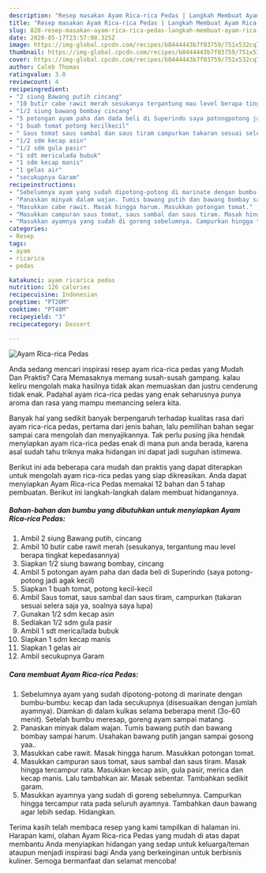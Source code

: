 ```yaml
---
description: "Resep masakan Ayam Rica-rica Pedas | Langkah Membuat Ayam Rica-rica Pedas Yang Paling Enak"
title: "Resep masakan Ayam Rica-rica Pedas | Langkah Membuat Ayam Rica-rica Pedas Yang Paling Enak"
slug: 828-resep-masakan-ayam-rica-rica-pedas-langkah-membuat-ayam-rica-rica-pedas-yang-paling-enak
date: 2020-05-17T23:57:08.325Z
image: https://img-global.cpcdn.com/recipes/b8444443b7f03759/751x532cq70/ayam-rica-rica-pedas-foto-resep-utama.jpg
thumbnail: https://img-global.cpcdn.com/recipes/b8444443b7f03759/751x532cq70/ayam-rica-rica-pedas-foto-resep-utama.jpg
cover: https://img-global.cpcdn.com/recipes/b8444443b7f03759/751x532cq70/ayam-rica-rica-pedas-foto-resep-utama.jpg
author: Caleb Thomas
ratingvalue: 3.8
reviewcount: 4
recipeingredient:
- "2 siung Bawang putih cincang"
- "10 butir cabe rawit merah sesukanya tergantung mau level berapa tingkat kepedasannya"
- "1/2 siung bawang bombay cincang"
- "5 potongan ayam paha dan dada beli di Superindo saya potongpotong jadi agak kecil"
- "1 buah tomat potong kecilkecil"
- " Saus tomat saus sambal dan saus tiram campurkan takaran sesuai selera saja ya soalnya saya lupa"
- "1/2 sdm kecap asin"
- "1/2 sdm gula pasir"
- "1 sdt mericalada bubuk"
- "1 sdm kecap manis"
- "1 gelas air"
- "secukupnya Garam"
recipeinstructions:
- "Sebelumnya ayam yang sudah dipotong-potong di marinate dengan bumbu-bumbu: kecap dan lada secukupnya (disesuaikan dengan jumlah ayamnya). Diamkan di dalam kulkas selama beberapa menit (3o-60 menit). Setelah bumbu meresap, goreng ayam sampai matang."
- "Panaskan minyak dalam wajan. Tumis bawang putih dan bawang bombay sampai harum. Usahakan bawang putih jangan sampai gosong yaa.."
- "Masukkan cabe rawit. Masak hingga harum. Masukkan potongan tomat."
- "Masukkan campuran saus tomat, saus sambal dan saus tiram. Masak hingga tercampur rata. Masukkan kecap asin, gula pasir, merica dan kecap manis. Lalu tambahkan air. Masak sebentar. Tambahkan sedikit garam."
- "Masukkan ayamnya yang sudah di goreng sebelumnya. Campurkan hingga tercampur rata pada seluruh ayamnya. Tambahkan daun bawang agar lebih sedap. Hidangkan."
categories:
- Resep
tags:
- ayam
- ricarica
- pedas

katakunci: ayam ricarica pedas 
nutrition: 126 calories
recipecuisine: Indonesian
preptime: "PT20M"
cooktime: "PT48M"
recipeyield: "3"
recipecategory: Dessert

---
```



![Ayam Rica-rica Pedas](https://img-global.cpcdn.com/recipes/b8444443b7f03759/751x532cq70/ayam-rica-rica-pedas-foto-resep-utama.jpg)

Anda sedang mencari inspirasi resep ayam rica-rica pedas yang Mudah Dan Praktis? Cara Memasaknya memang susah-susah gampang. kalau keliru mengolah maka hasilnya tidak akan memuaskan dan justru cenderung tidak enak. Padahal ayam rica-rica pedas yang enak seharusnya punya aroma dan rasa yang mampu memancing selera kita.



Banyak hal yang sedikit banyak berpengaruh terhadap kualitas rasa dari ayam rica-rica pedas, pertama dari jenis bahan, lalu pemilihan bahan segar sampai cara mengolah dan menyajikannya. Tak perlu pusing jika hendak menyiapkan ayam rica-rica pedas enak di mana pun anda berada, karena asal sudah tahu triknya maka hidangan ini dapat jadi suguhan istimewa.


Berikut ini ada beberapa cara mudah dan praktis yang dapat diterapkan untuk mengolah ayam rica-rica pedas yang siap dikreasikan. Anda dapat menyiapkan Ayam Rica-rica Pedas memakai 12 bahan dan 5 tahap pembuatan. Berikut ini langkah-langkah dalam membuat hidangannya.

<!--inarticleads1-->

##### Bahan-bahan dan bumbu yang dibutuhkan untuk menyiapkan Ayam Rica-rica Pedas:

1. Ambil 2 siung Bawang putih, cincang
1. Ambil 10 butir cabe rawit merah (sesukanya, tergantung mau level berapa tingkat kepedasannya)
1. Siapkan 1/2 siung bawang bombay, cincang
1. Ambil 5 potongan ayam paha dan dada beli di Superindo (saya potong-potong jadi agak kecil)
1. Siapkan 1 buah tomat, potong kecil-kecil
1. Ambil  Saus tomat, saus sambal dan saus tiram, campurkan (takaran sesuai selera saja ya, soalnya saya lupa)
1. Gunakan 1/2 sdm kecap asin
1. Sediakan 1/2 sdm gula pasir
1. Ambil 1 sdt merica/lada bubuk
1. Siapkan 1 sdm kecap manis
1. Siapkan 1 gelas air
1. Ambil secukupnya Garam




<!--inarticleads2-->

##### Cara membuat Ayam Rica-rica Pedas:

1. Sebelumnya ayam yang sudah dipotong-potong di marinate dengan bumbu-bumbu: kecap dan lada secukupnya (disesuaikan dengan jumlah ayamnya). Diamkan di dalam kulkas selama beberapa menit (3o-60 menit). Setelah bumbu meresap, goreng ayam sampai matang.
1. Panaskan minyak dalam wajan. Tumis bawang putih dan bawang bombay sampai harum. Usahakan bawang putih jangan sampai gosong yaa..
1. Masukkan cabe rawit. Masak hingga harum. Masukkan potongan tomat.
1. Masukkan campuran saus tomat, saus sambal dan saus tiram. Masak hingga tercampur rata. Masukkan kecap asin, gula pasir, merica dan kecap manis. Lalu tambahkan air. Masak sebentar. Tambahkan sedikit garam.
1. Masukkan ayamnya yang sudah di goreng sebelumnya. Campurkan hingga tercampur rata pada seluruh ayamnya. Tambahkan daun bawang agar lebih sedap. Hidangkan.




Terima kasih telah membaca resep yang kami tampilkan di halaman ini. Harapan kami, olahan Ayam Rica-rica Pedas yang mudah di atas dapat membantu Anda menyiapkan hidangan yang sedap untuk keluarga/teman ataupun menjadi inspirasi bagi Anda yang berkeinginan untuk berbisnis kuliner. Semoga bermanfaat dan selamat mencoba!
